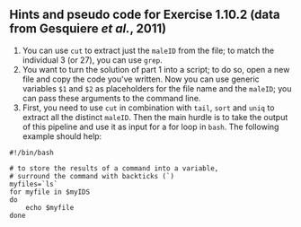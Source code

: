## Hints and pseudo code for Exercise 1.10.2 (data from Gesquiere *et al.*, 2011)

1. You can use `cut` to extract just the `maleID` from the file; to match the individual 3 (or 27), you can use `grep`. 
2. You want to turn the solution of part 1 into a script; to do so, open a new file and copy the code you've written. Now you can use generic variables `$1` and `$2` as placeholders for the file name and the `maleID`; you can pass these arguments to the command line.
3. First, you need to use `cut` in combination with `tail`, `sort` and `uniq` to extract all the distinct `maleID`. Then the main hurdle is to take the output of this pipeline and use it as input for a for loop in `bash`. The following example should help:

```
#!/bin/bash

# to store the results of a command into a variable,
# surround the command with backticks (`)
myfiles=`ls`
for myfile in $myIDS
do
    echo $myfile
done
```
